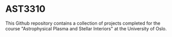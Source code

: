 # AST3310
This Github repository contains a collection of projects completed for the course "Astrophysical Plasma and Stellar Interiors" at the University of Oslo.
